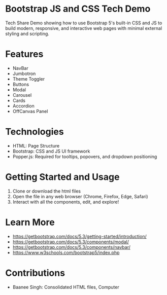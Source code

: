 # Bootstrap JS and CSS Tech Demo

Tech Share Demo showing how to use Bootstrap 5's built-in CSS and JS to build modern, responsive, and interactive web pages with minimal external styling and scripting. 

# Features 
- NavBar
- Jumbotron
- Theme Toggler
- Buttons
- Modal
- Carousel
- Cards
- Accordion
- OffCanvas Panel

# Technologies 
- HTML: Page Structure
- Bootstrap: CSS and JS UI framework
- Popper.js: Required for tooltips, popovers, and dropdown positioning

# Getting Started and Usage 
1. Clone or download the html files
2. Open the file in any web browser (Chrome, Firefox, Edge, Safari)
3. Interact with all the components, edit, and explore!

# Learn More
- https://getbootstrap.com/docs/5.3/getting-started/introduction/
- https://getbootstrap.com/docs/5.3/components/modal/
- https://getbootstrap.com/docs/5.3/components/navbar/
- https://www.w3schools.com/bootstrap5/index.php

# Contributions
- Baanee Singh: Consolidated HTML files, Computer

